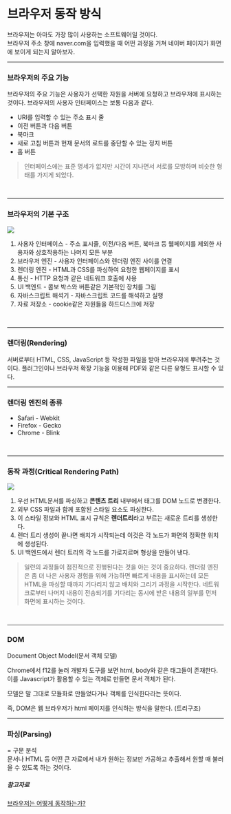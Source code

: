 # 브라우저 동작 방식
브라우저는 아마도 가장 많이 사용하는 소프트웨어일 것이다.<br>
브라우저 주소 창에 naver.com을 입력했을 때 어떤 과정을 거쳐 네이버 페이지가 화면에 보이게 되는지 알아보자.
<br>

***

### 브라우저의 주요 기능
브라우저의 주요 기능은 사용자가 선택한 자원을 서버에 요청하고 브라우저에 표시하는 것이다.
브라우저의 사용자 인터페이스는 보통 다음과 같다.
* URI를 입력할 수 있는 주소 표시 줄
* 이전 버튼과 다음 버튼
* 북마크
* 새로 고침 버튼과 현재 문서의 로드를 중단할 수 있는 정지 버튼
* 홈 버튼

>인터페이스에는 표준 명세가 없지만 시간이 지나면서 서로를 모방하며 비슷한 형태를 가지게 되었다.

<br>

***

### 브라우저의 기본 구조

![](https://d2.naver.com/content/images/2015/06/helloworld-59361-1.png)

1. 사용자 인터페이스 - 주소 표시줄, 이전/다음 버튼, 북마크 등 웹페이지를 제외한 사용자와 상호작용하는 나머지 모든 부분
2. 브라우저 엔진 - 사용자 인터페이스와 렌더링 엔진 사이를 연결
3. 렌더링 엔진 - HTML과 CSS를 파싱하여 요청한 웹페이지를 표시
4. 통신 - HTTP 요청과 같은 네트워크 호출에 사용
5. UI 백엔드 - 콤보 박스와 버튼같은 기본적인 장치를 그림
6. 자바스크립트 해석기 - 자바스크립트 코드를 해석하고 실행
7. 자료 저장소 - cookie같은 자원들을 하드디스크에 저장
<br>

***

### 렌더링(Rendering)
서버로부터 HTML, CSS, JavaScript 등 작성한 파일을 받아 브라우저에 뿌려주는 것이다.
플러그인이나 브라우저 확장 기능을 이용해 PDF와 같은 다른 유형도 표시할 수 있다.
<br>

***

### 렌더링 엔진의 종류
* Safari - Webkit
* Firefox - Gecko
* Chrome - Blink
<br>

***

### 동작 과정(Critical Rendering Path)
![](https://d2.naver.com/content/images/2015/06/helloworld-59361-2.png)
1. 우선 HTML문서를 파싱하고 **콘텐츠 트리** 내부에서 태그를 DOM 노드로 변경한다.
2. 외부 CSS 파일과 함께 포함된 스타일 요소도 파싱한다. 
3. 이 스타일 정보와 HTML 표시 규칙은 **렌더트리**라고 부르는 새로운 트리를 생성한다.
4. 렌더 트리 생성이 끝나면 배치가 시작되는데 이것은 각 노드가 화면의 정확한 위치에 생성된다.
5. UI 백엔드에서 렌더 트리의 각 노드를 가로지르며 형상을 만들어 낸다.

>일련의 과정들이 점진적으로 진행된다는 것을 아는 것이 중요하다. 
렌더링 엔진은 좀 더 나은 사용자 경험을 위해 가능하면 빠르게 내용을 표시하는데 모든 HTML을 파싱할 때까지 기다리지 않고 배치와 그리기 과정을 시작한다.
네트워크로부터 나머지 내용이 전송되기를 기다리는 동시에 받은 내용의 일부를 먼저 화면에 표시하는 것이다.

<br>

***

### DOM
Document Object Model(문서 객체 모델)

Chrome에서 f12를 눌러 개발자 도구를 보면 html, body와 같은 태그들이 존재한다. 이를 Javascript가 활용할 수 있는 객체로 만들면 문서 객체가 된다.

모델은 말 그대로 모듈화로 만들었다거나 객체를 인식한다라는 뜻이다.

즉, DOM은 웹 브라우저가 html 페이지를 인식하는 방식을 말한다. (트리구조)
<br>
  
***

### 파싱(Parsing)
= 구문 분석  <br>
문서나 HTML 등 어떤 큰 자료에서 내가 원하는 정보만 가공하고 추출해서 원할 때 불러올 수 있도록 하는 것이다.
<br>
##### 참고자료
[브라우저는 어떻게 동작하는가?](https://d2.naver.com/helloworld/59361)
